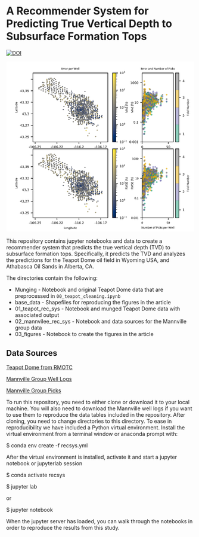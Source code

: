 # A Recommender System for Predicting True Vertical Depth to Subsurface Formation Tops

[![DOI](https://zenodo.org/badge/263936817.svg)](https://zenodo.org/badge/latestdoi/263936817)

![Prediction Error Maps](https://github.com/jessepisel/matrixfactorization/blob/master/error_maps.PNG)

This repository contains jupyter notebooks and data to create a recommender system that predicts the true vertical depth (TVD) to subsurface formation tops. Specifically, it predicts the TVD 
and analyzes the predictions for the Teapot Dome oil field in Wyoming USA, and Athabasca Oil Sands in Alberta, CA.

The directories contain the following:
* Munging - Notebook and original Teapot Dome data that are preprocessed in `00_teapot_cleaning.ipynb`
* base_data - Shapefiles for reproducing the figures in the article
* 01_teapot_rec_sys - Notebook and munged Teapot Dome data with associated output
* 02_mannvilee_rec_sys - Notebook and data sources for the Mannville group data
* 03_figures - Notebook to create the figures in the article

## Data Sources
[Teapot Dome from RMOTC](http://s3.amazonaws.com/open.source.geoscience/open_data/teapot/rmotc.tar)

[Mannville Group Well Logs](https://github.com/JustinGOSSES/predictatops/blob/master/demo/mannville_demo_data.zip)

[Mannville Group Picks](https://ags.aer.ca/publications/SPE_006.html)

To run this repository, you need to either clone or download it to your local machine. You will also need to download the Mannville well logs if you want to use them to reproduce the data tables included in the repository.
After cloning, you need to change directories to this directory. To ease in reproducibility we have included a Python virtual environment. Install the virtual environment from a terminal window or anaconda prompt with:

$ conda env create -f recsys.yml

After the virtual environment is installed, activate it and start a jupyter notebook or jupyterlab session

$ conda activate recsys

$ jupyter lab

or

$ jupyter notebook

When the jupyter server has loaded, you can walk through the notebooks in order to reproduce the results from this study.
